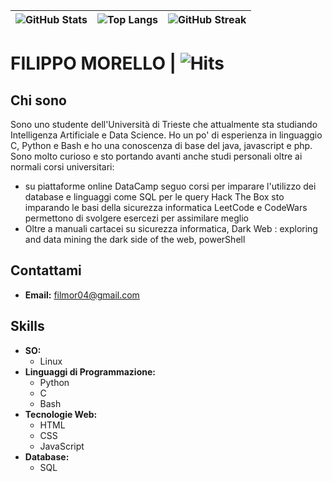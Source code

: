 | ![GitHub Stats](https://github-readme-stats.vercel.app/api?username=Il-Moro&show_icons=true&theme=radical) | ![Top Langs](https://github-readme-stats.vercel.app/api/top-langs/?username=Il-Moro&layout=compact&theme=radical) | ![GitHub Streak](https://github-readme-streak-stats.herokuapp.com/?user=Il-moro&theme=radical) |
| --- | --- | --- |


# FILIPPO MORELLO | ![Hits](https://hits.seeyoufarm.com/api/count/incr/badge.svg?url=github.com/Il-Moro&count_bg=%2379C83D&title_bg=%23555555&icon=github.svg&icon_color=%23E7E7E7&title=visits&edge_flat=false)


## Chi sono

Sono uno studente dell'Università di Trieste che attualmente sta studiando Intelligenza Artificiale e Data Science. 
Ho un po' di esperienza in linguaggio C, Python e Bash e ho una conoscenza di base del java, javascript e php.
Sono molto curioso e sto portando avanti anche studi personali oltre ai normali corsi universitari:
  - su piattaforme online
      DataCamp seguo corsi per imparare l'utilizzo dei database e linguaggi come SQL per le query
      Hack The Box sto imparando le basi della sicurezza informatica
      LeetCode e CodeWars permettono di svolgere esercezi per assimilare meglio
  - Oltre a manuali cartacei su sicurezza informatica, Dark Web : exploring and data mining the dark side of the web, powerShell

## Contattami

- **Email:** [filmor04@gmail.com](filmor04@gmail.com)

## Skills

- **SO:**
  - Linux
- **Linguaggi di Programmazione:**
  - Python
  - C
  - Bash
- **Tecnologie Web:**
  - HTML
  - CSS
  - JavaScript
- **Database:**
  - SQL




